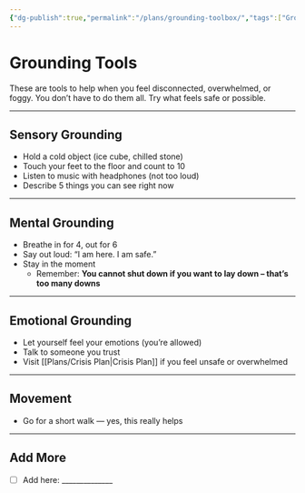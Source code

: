 ```yaml
---
{"dg-publish":true,"permalink":"/plans/grounding-toolbox/","tags":["Grounding","Crisis-Plan","help","anchor"]}
---
```


# Grounding Tools

These are tools to help when you feel disconnected, overwhelmed, or foggy. You don’t have to do them all. Try what feels safe or possible.

---

## Sensory Grounding
- Hold a cold object (ice cube, chilled stone)
- Touch your feet to the floor and count to 10
- Listen to music with headphones (not too loud)
- Describe 5 things you can see right now

---

## Mental Grounding
- Breathe in for 4, out for 6
- Say out loud: “I am here. I am safe.”
- Stay in the moment  
  - Remember: **You cannot shut down if you want to lay down – that’s too many downs**

---

## Emotional Grounding
- Let yourself feel your emotions (you’re allowed)
- Talk to someone you trust
- Visit [[Plans/Crisis Plan\|Crisis Plan]] if you feel unsafe or overwhelmed

---

## Movement
- Go for a short walk — yes, this really helps

---

## Add More
- [ ] Add here: ______________
